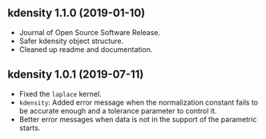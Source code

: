 ## kdensity 1.1.0 (2019-01-10)

* Journal of Open Source Software Release.
* Safer kdensity object structure.
* Cleaned up readme and documentation.

## kdensity 1.0.1 (2019-07-11)

* Fixed the `laplace` kernel.
* `kdensity`: Added error message when the normalization constant fails to be accurate enough and a tolerance parameter to control it.
* Better error messages when data is not in the support of the parametric starts.
